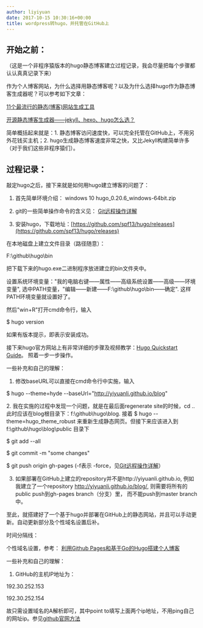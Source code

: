 ```yaml
---
author: liyiyuan
date: 2017-10-15 10:30:16+00:00 
title: wordpress转hugo，并托管在GitHub上
---
```


## **开始之前：**


（这是一个非程序猿版本的hugo静态博客建立过程记录，我会尽量把每个步骤都认认真真记录下来）

作为个人博客网站，为什么选择用静态博客呢？以及为什么选择hugo作为静态博客生成器呢？可以参考如下文章：

[11个最流行的静态(博客)网站生成工具](http://topspeedsnail.com/static-website-generators_or_tools/)

[开源静态博客生成器——jekyll、hexo、hugo怎么选？](https://www.simongong.net/xuan-ze-kun-nan-zheng/)

简单概括起来就是：1. 静态博客访问速度快，可以完全托管在GitHub上，不用另外花钱买主机；2. hugo生成静态博客速度非常之快，又比Jekyll构建简单许多（对于我们这些非程序猿们）。




## **过程记录：**


敲定hugo之后，接下来就是如何用hugo建立博客的问题了：

1. 首先简单环境介绍：
windows 10
hugo_0.20.6_windows-64bit.zip

2. git的一些简单操作命令的含义见： [Git远程操作详解](http://www.ruanyifeng.com/blog/2014/06/git_remote.html)

3. 安装hugo，下载地址：[https://github.com/spf13/hugo/releases](https://github.com/spf13/hugo/releases)

在本地磁盘上建立文件目录（路径随意）：

F:\github\hugo\bin

把下载下来的hugo.exe二进制程序放进建立的bin文件夹中。

设置系统环境变量："我的电脑右键——属性——高级系统设置——高级——环境变量", 选中PATH变量，"编辑——新建——F:\github\hugo\bin——确定". 这样PATH环境变量就设置好了。

然后"win+R"打开cmd命令行，输入

$ hugo version

如果有版本提示，即表示安装成功。

接下来hugo官方网站上有非常详细的步骤及视频教学：[Hugo Quickstart Guide](https://gohugo.io/overview/quickstart/)。 照着一步一步操作。

一些补充和自己的理解：

1. 修改baseURL可以直接在cmd命令行中实施，输入

$ hugo --theme=hyde --baseUrl="http://yiyuanli.github.io/blog"



2. 我在实施的过程中发现一个问题，就是在最后面regenerate site的时候，cd .. 此时应该在blog根目录下：f:\github\hugo\blog. 接着 $ hugo --theme=hugo_theme_robust 来重新生成静态网页。但接下来应该进入到f:\github\hugo\blog\public 目录下

$ git add --all

$ git commit -m "some changes"

$ git push origin gh-pages (-f表示 -force，见[Git远程操作详解](http://www.ruanyifeng.com/blog/2014/06/git_remote.html)）



3. 如果部署在GitHub上建立的repository并不是http://yiyuanli.github.io, 例如我建立了一个repository http://yiyuanli.github.io/blog/, 则需要将所有的public push到gh-pages branch（分支）里， 而不能push到master branch中。

至此，就搭建好了一个基于hugo并部署在GitHub上的静态网站，并且可以手动更新。自动更新部分及个性域名设置后补。



时间分隔线：

个性域名设置，参考： [利用Github Pages和基于Go的Hugo搭建个人博客](http://lucumt.info/posts/create-website-with-hugo/)

一些补充和自己的理解：

1. GitHub的主机IP地址为：

192.30.252.153

192.30.252.154

故只需设置域名的A解析即可，其中point to填写上面两个ip地址，不用ping自己的网址ip。参见[github官网方法](https://help.github.com/articles/setting-up-an-apex-domain/)